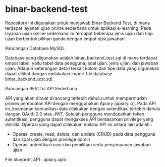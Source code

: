 # binar-backend-test

Repository ini digunakan untuk menjawab Binar Backend Test, di mana terdapat layanan ujian online sederhana untuk aplikasi e-learning. Pada layanan ujian online sederhana ini terdapat beberapa jenis ujian dan tiap ujian berbentuk pilihan ganda dengan empat opsi jawaban.

Rancangan Database MySQL

Database yang digunakan adalah binar_backend_test.sql di mana terdapat empat tabel, yaitu tabel data pengguna, soal ujian, jenis ujian, dan jawaban ujian. Adapun keterangan detail terkait kolom dan tipe data yang digunakan dapat dilihat dengan melakukan import file database binar_backend_test.sql.

Rancangan RESTful API Sederhana

API yang akan dibuat dirancang terlebih dahulu untuk mempermudah proses pembuatan API dengan menggunakan Apiary (apiary.io). Pada API ini, keamanan komunikasi data dilakukan dengan autentikasi terlebih dahulu dengan OAuth 2.0 atau JWT. Setelah pengguna mendapatkan token autentikasi, pengguna dapat mengakses API berdasarkan privilege yang dimiliki. Operasi yang dapat dilakukan melalui API ini antara lain adalah :
- Operasi create, read, delete, dan update (CRUD) pada data pengguna dan soal ujian dengan privilege admin
- Operasi autentikasi user dan pemilihan serta penyimpanan jawaban ujian

File blueprint API : apiary.apib
